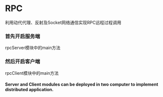 # RPC
利用动代代理、反射及Socket网络通信实现RPC远程过程调用
### 首先开启服务端
rpcServer模块中的main方法
### 然后开启客户端
rpcClient模块中的main方法


#### Server and Client modules can be deployed in two computer to implement distributed application.
